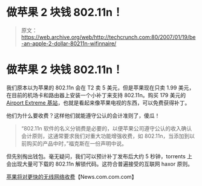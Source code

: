 # 做苹果 2 块钱 802.11n！

> 原文：<https://web.archive.org/web/http://techcrunch.com:80/2007/01/19/be-an-apple-2-dollar-80211n-wifinnaire/>

# 做苹果 2 块钱 802.11n！

我们原本以为苹果的 802.11n 会在 T2 卖 5 美元，但是苹果现在只卖 1.99 美元，在目前的机场卡和路由器上安装一个小补丁来支持 802.11n。购买 179 美元的 [Airport Extreme 基站](https://web.archive.org/web/20210228212421/http://crunchgear.com/2007/01/09/apples-extremes-airport-extreme/)，也就是看起来像苹果电视的东西，可以免费获得补丁。

他们为什么要收费？这样他们就能遵守公认的会计准则了，傻瓜！

> “802.11n 软件的名义分销费是必要的，以便苹果公司遵守公认的收入确认会计原则，这通常要求我们对重大功能增强收费，如 802.11n，当添加到以前购买的产品中时，”福克斯在一份声明中说。

但先别掏出钱包。毫无疑问，我们可以预计补丁发布后大约 5 秒钟，torrents 上会出现大量可下载的 802.11n 解锁代码。这符合普遍接受的互联网 haxor 原则。

[苹果将对更快的无线网络收费](https://web.archive.org/web/20210228212421/http://news.com.com/2100-1044_3-6151281.html)【News.com.com.com】